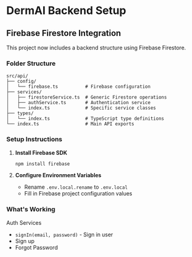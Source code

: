 # DermAI Backend Setup

## Firebase Firestore Integration

This project now includes a backend structure using Firebase Firestore.

### Folder Structure

```
src/api/
├── config/
│   └── firebase.ts          # Firebase configuration
├── services/
│   ├── firestoreService.ts  # Generic Firestore operations
│   ├── authService.ts       # Authentication service
│   └── index.ts             # Specific service classes
├── types/
│   └── index.ts             # TypeScript type definitions
└── index.ts                 # Main API exports
```

### Setup Instructions

1. **Install Firebase SDK**
   ```bash
   npm install firebase
   ```

2. **Configure Environment Variables**
   - Rename `.env.local.rename` to `.env.local`
   - Fill in Firebase project configuration values

### What's Working

Auth Services
- `signIn(email, password)` - Sign in user
- Sign up
- Forgot Password